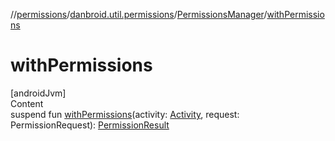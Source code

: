 //[permissions](../../index.md)/[danbroid.util.permissions](../index.md)/[PermissionsManager](index.md)/[withPermissions](with-permissions.md)



# withPermissions  
[androidJvm]  
Content  
suspend fun [withPermissions](with-permissions.md)(activity: [Activity](https://developer.android.com/reference/kotlin/android/app/Activity.html), request: PermissionRequest): [PermissionResult](../-permission-result/index.md)  



